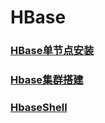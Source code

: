 # HBase

### [HBase单节点安装](https://github.com/sunnyandgood/BigData/blob/master/HBase/HBase单节点安装.md)
### [Hbase集群搭建](https://github.com/sunnyandgood/BigData/blob/master/HBase/Hbase集群搭建.md)
### [HbaseShell](https://github.com/sunnyandgood/BigData/blob/master/HBase/HbaseShell.md)
